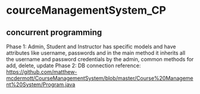 # courceManagementSystem_CP
## concurrent programming 
Phase 1: Admin, Student and Instructor has specific models and have attributes like username, passwords and in the main method it inherits all the username and password credentials by the admin, common methods for add, delete, update Phase 2: DB connection 
reference: https://github.com/matthew-mcdermott/CourseManagementSystem/blob/master/Course%20Management%20System/Program.java

